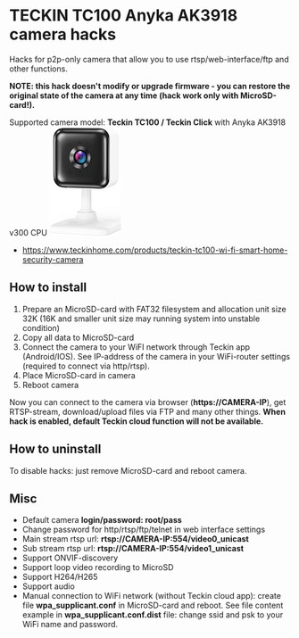 # TECKIN TC100 Anyka AK3918 camera hacks

Hacks for p2p-only camera that allow you to use rtsp/web-interface/ftp and other functions.

**NOTE: this hack doesn't modify or upgrade firmware - you can restore the original state of the camera at any time (hack work only with MicroSD-card!).**

Supported camera model: **Teckin TC100 / Teckin Click** with Anyka AK3918 v300 CPU
![Teckin TC100](/media/TeckinTC100.jpg)

* https://www.teckinhome.com/products/teckin-tc100-wi-fi-smart-home-security-camera

## How to install
1. Prepare an MicroSD-card with FAT32 filesystem and allocation unit size 32K (16K and smaller unit size may running system into unstable condition)
2. Copy all data to MicroSD-card
3. Connect the camera to your WiFI network through Teckin app (Android/IOS). See IP-address of the camera in your WiFi-router settings (required to connect via http/rtsp).
4. Place MicroSD-card in camera 
5. Reboot camera
   
Now you can connect to the camera via browser (**https://CAMERA-IP**), get RTSP-stream, download/upload files via FTP and many other things.
**When hack is enabled, default Teckin cloud function will not be available.**

## How to uninstall
To disable hacks: just remove MicroSD-card and reboot camera.

## Misc
* Default camera **login/password: root/pass**
* Change password for http/rtsp/ftp/telnet in web interface settings
* Main stream rtsp url: **rtsp://CAMERA-IP:554/video0_unicast**
* Sub stream rtsp url:  **rtsp://CAMERA-IP:554/video1_unicast**
* Support ONVIF-discovery
* Support loop video recording to MicroSD
* Support H264/H265
* Support audio
* Manual connection to WiFi network (without Teckin cloud app): create file **wpa_supplicant.conf** in MicroSD-card and reboot.
  See file content example in **wpa_supplicant.conf.dist** file: change ssid and psk to your WiFi name and password.


